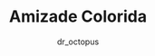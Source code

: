 ---
layout: post
author: dr_octopus
category: Filmes
post_date: '2020-12-06T18:35:59.731Z'
post_modified: '2020-12-06T18:35:59.731Z'
title: Amizade Colorida
description: >-
  Jamie (Mila Kunis) é uma jovem recrutadora de Nova York que convence um
  cliente em potencial (Justin Timberlake) a deixar seu emprego em Los Angeles
  para trás e aceitar um emprego na Big Apple. Ele aceita a proposta e logo os
  dois se tornam bons amigos. Um dia, após assistir um filme na casa dela, surge
  o papo do quanto a carência sexual incomoda ambos. Eles fazem um pacto de que
  terão apenas sexo, sem qualquer envolvimento emocional. Só que, aos poucos, a
  intimidade faz com que eles se tornem cada vez mais próximos e interessados um
  no outro.
poster_path: /nKhhDFCdzxeJ3GUunQ570LDpUkz.jpg
tmdb_id: 50544
imdb_id: tt1632708
runtime: 109
release_date: '2011-07-21'
genres:
  - Romance
  - Comédia
casts:
  - Justin Timberlake
  - Mila Kunis
  - Jenna Elfman
  - Patricia Clarkson
  - Woody Harrelson
  - Richard Jenkins
crews:
  - Will Gluck
trailer: v4DQgGQAIbQ
certification: 14
adult: 'false'
vote_average: 6.6
vote_count: 5932
qualitys:
  - 1080p
  - 720p
audios:
  - Dual Áudio
extensions:
  - mkv
  - mp4
---